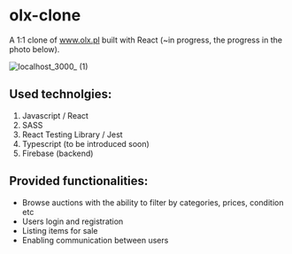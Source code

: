 # olx-clone

A 1:1 clone of www.olx.pl built with React (~in progress, the progress in the photo below). 



![localhost_3000_ (1)](https://user-images.githubusercontent.com/78431445/140656557-4d427566-9acb-4680-ba1d-b58a9e298eb2.png)




## Used technolgies:
  1. Javascript / React
  2. SASS
  3. React Testing Library / Jest
  4. Typescript (to be introduced soon)
  5. Firebase (backend)


## Provided functionalities:
 
 - Browse auctions with the ability to filter by categories, prices, condition etc
 - Users login and registration
 - Listing items for sale
 - Enabling communication between users
